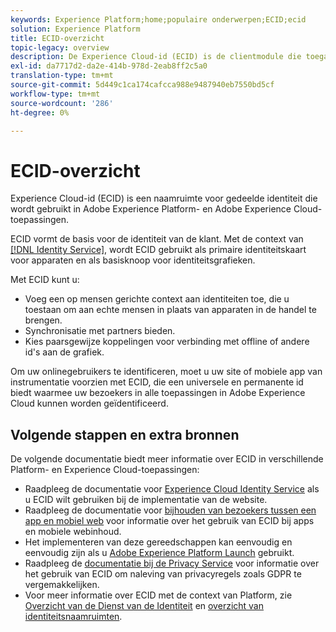 ```yaml
---
keywords: Experience Platform;home;populaire onderwerpen;ECID;ecid
solution: Experience Platform
title: ECID-overzicht
topic-legacy: overview
description: De Experience Cloud-id (ECID) is de clientmodule die toegang biedt tot identiteitsbeheer en drie primaire functies verzorgt.
exl-id: da7717d2-da2e-414b-978d-2eab8ff2c5a0
translation-type: tm+mt
source-git-commit: 5d449c1ca174cafcca988e9487940eb7550bd5cf
workflow-type: tm+mt
source-wordcount: '286'
ht-degree: 0%

---
```


# ECID-overzicht

Experience Cloud-id (ECID) is een naamruimte voor gedeelde identiteit die wordt gebruikt in Adobe Experience Platform- en Adobe Experience Cloud-toepassingen.

ECID vormt de basis voor de identiteit van de klant. Met de context van [[!DNL Identity Service]](./home.md), wordt ECID gebruikt als primaire identiteitskaart voor apparaten en als basisknoop voor identiteitsgrafieken.

Met ECID kunt u:

* Voeg een op mensen gerichte context aan identiteiten toe, die u toestaan om aan echte mensen in plaats van apparaten in de handel te brengen.
* Synchronisatie met partners bieden.
* Kies paarsgewijze koppelingen voor verbinding met offline of andere id&#39;s aan de grafiek.

Om uw onlinegebruikers te identificeren, moet u uw site of mobiele app van instrumentatie voorzien met ECID, die een universele en permanente id biedt waarmee uw bezoekers in alle toepassingen in Adobe Experience Cloud kunnen worden geïdentificeerd.

## Volgende stappen en extra bronnen

De volgende documentatie biedt meer informatie over ECID in verschillende Platform- en Experience Cloud-toepassingen:

* Raadpleeg de documentatie voor [Experience Cloud Identity Service](https://experienceleague.adobe.com/docs/id-service/using/home.html?lang=en) als u ECID wilt gebruiken bij de implementatie van de website.
* Raadpleeg de documentatie voor [bijhouden van bezoekers tussen een app en mobiel web](https://experienceleague.adobe.com/docs/mobile-services/ios/sdk-reference-ios/hybrid-app.html?lang=en#sdk-reference-ios) voor informatie over het gebruik van ECID bij apps en mobiele webinhoud.
* Het implementeren van deze gereedschappen kan eenvoudig en eenvoudig zijn als u [Adobe Experience Platform Launch](https://experienceleague.adobe.com/docs/launch/using/home.html?lang=en) gebruikt.
* Raadpleeg de [documentatie bij de Privacy Service](../privacy-service/identity-data.md) voor informatie over het gebruik van ECID om naleving van privacyregels zoals GDPR te vergemakkelijken.
* Voor meer informatie over ECID met de context van Platform, zie [Overzicht van de Dienst van de Identiteit](./home.md) en [overzicht van identiteitsnaamruimten](./namespaces.md).